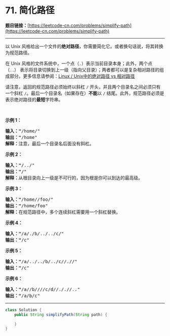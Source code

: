 # 71. 简化路径

**题目链接：**[https://leetcode-cn.com/problems/simplify-path](https://leetcode-cn.com/problems/simplify-path)

---

<div class="content__1Y2H">
 <div class="notranslate">
  <p>以 Unix 风格给出一个文件的<strong>绝对路径</strong>，你需要简化它。或者换句话说，将其转换为规范路径。</p> 
  <p>在 Unix 风格的文件系统中，一个点（<code>.</code>）表示当前目录本身；此外，两个点 （<code>..</code>）&nbsp;表示将目录切换到上一级（指向父目录）；两者都可以是复杂相对路径的组成部分。更多信息请参阅：<a href="https://blog.csdn.net/u011327334/article/details/50355600">Linux / Unix中的绝对路径 vs 相对路径</a></p> 
  <p>请注意，返回的规范路径必须始终以斜杠 <code>/</code> 开头，并且两个目录名之间必须只有一个斜杠 <code>/</code>。最后一个目录名（如果存在）<strong>不能</strong>以 <code>/</code> 结尾。此外，规范路径必须是表示绝对路径的<strong>最短</strong>字符串。</p> 
  <p>&nbsp;</p> 
  <p><strong>示例 1：</strong></p> 
  <pre class="language-text"><strong>输入："</strong>/home/"
<strong>输出："</strong>/home"
<strong>解释：</strong>注意，最后一个目录名后面没有斜杠。
</pre> 
  <p><strong>示例 2：</strong></p> 
  <pre class="language-text"><strong>输入："</strong>/../"
<strong>输出："</strong>/"
<strong>解释：</strong>从根目录向上一级是不可行的，因为根是你可以到达的最高级。
</pre> 
  <p><strong>示例 3：</strong></p> 
  <pre class="language-text"><strong>输入："</strong>/home//foo/"
<strong>输出："</strong>/home/foo"
<strong>解释：</strong>在规范路径中，多个连续斜杠需要用一个斜杠替换。
</pre> 
  <p><strong>示例 4：</strong></p> 
  <pre class="language-text"><strong>输入："</strong>/a/./b/../../c/"
<strong>输出："</strong>/c"
</pre> 
  <p><strong>示例 5：</strong></p> 
  <pre class="language-text"><strong>输入："</strong>/a/../../b/../c//.//"
<strong>输出："</strong>/c"
</pre> 
  <p><strong>示例 6：</strong></p> 
  <pre class="language-text"><strong>输入："</strong>/a//b////c/d//././/.."
<strong>输出："</strong>/a/b/c"</pre> 
 </div>
</div>

---

```java
class Solution {
    public String simplifyPath(String path) {
        
    }
}
```